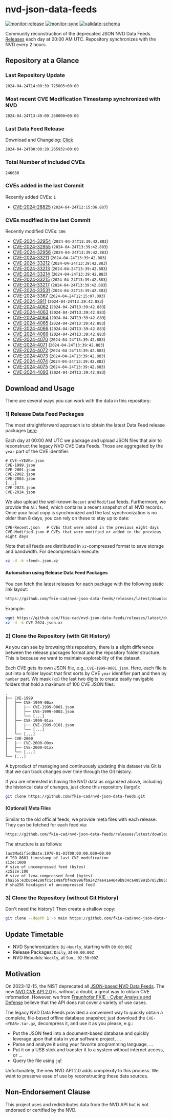# nvd-json-data-feeds

[![monitor-release](https://github.com/fkie-cad/nvd-json-data-feeds/actions/workflows/monitor_release.yml/badge.svg)](https://github.com/fkie-cad/nvd-json-data-feeds/actions/workflows/monitor_release.yml)
[![monitor-sync](https://github.com/fkie-cad/nvd-json-data-feeds/actions/workflows/monitor_sync.yml/badge.svg)](https://github.com/fkie-cad/nvd-json-data-feeds/actions/workflows/monitor_sync.yml)
[![validate-schema](https://github.com/fkie-cad/nvd-json-data-feeds/actions/workflows/validate_schema.yml/badge.svg)](https://github.com/fkie-cad/nvd-json-data-feeds/actions/workflows/validate_schema.yml)

Community reconstruction of the deprecated JSON NVD Data Feeds.
[Releases](https://github.com/fkie-cad/nvd-json-data-feeds/releases/latest) each day at 00:00 AM UTC.
Repository synchronizes with the NVD every 2 hours.

## Repository at a Glance

### Last Repository Update

```plain
2024-04-24T14:00:39.725805+00:00
```

### Most recent CVE Modification Timestamp synchronized with NVD

```plain
2024-04-24T13:40:09.260000+00:00
```

### Last Data Feed Release

Download and Changelog: [Click](https://github.com/fkie-cad/nvd-json-data-feeds/releases/latest)

```plain
2024-04-24T00:00:20.265932+00:00
```

### Total Number of included CVEs

```plain
246650
```

### CVEs added in the last Commit

Recently added CVEs: `1`

- [CVE-2024-28825](CVE-2024/CVE-2024-288xx/CVE-2024-28825.json) (`2024-04-24T12:15:06.887`)


### CVEs modified in the last Commit

Recently modified CVEs: `106`

- [CVE-2024-32954](CVE-2024/CVE-2024-329xx/CVE-2024-32954.json) (`2024-04-24T13:39:42.883`)
- [CVE-2024-32955](CVE-2024/CVE-2024-329xx/CVE-2024-32955.json) (`2024-04-24T13:39:42.883`)
- [CVE-2024-32956](CVE-2024/CVE-2024-329xx/CVE-2024-32956.json) (`2024-04-24T13:39:42.883`)
- [CVE-2024-33211](CVE-2024/CVE-2024-332xx/CVE-2024-33211.json) (`2024-04-24T13:39:42.883`)
- [CVE-2024-33212](CVE-2024/CVE-2024-332xx/CVE-2024-33212.json) (`2024-04-24T13:39:42.883`)
- [CVE-2024-33213](CVE-2024/CVE-2024-332xx/CVE-2024-33213.json) (`2024-04-24T13:39:42.883`)
- [CVE-2024-33214](CVE-2024/CVE-2024-332xx/CVE-2024-33214.json) (`2024-04-24T13:39:42.883`)
- [CVE-2024-33215](CVE-2024/CVE-2024-332xx/CVE-2024-33215.json) (`2024-04-24T13:39:42.883`)
- [CVE-2024-33217](CVE-2024/CVE-2024-332xx/CVE-2024-33217.json) (`2024-04-24T13:39:42.883`)
- [CVE-2024-33531](CVE-2024/CVE-2024-335xx/CVE-2024-33531.json) (`2024-04-24T13:39:42.883`)
- [CVE-2024-3367](CVE-2024/CVE-2024-33xx/CVE-2024-3367.json) (`2024-04-24T12:15:07.093`)
- [CVE-2024-3911](CVE-2024/CVE-2024-39xx/CVE-2024-3911.json) (`2024-04-24T13:39:42.883`)
- [CVE-2024-4062](CVE-2024/CVE-2024-40xx/CVE-2024-4062.json) (`2024-04-24T13:39:42.883`)
- [CVE-2024-4063](CVE-2024/CVE-2024-40xx/CVE-2024-4063.json) (`2024-04-24T13:39:42.883`)
- [CVE-2024-4064](CVE-2024/CVE-2024-40xx/CVE-2024-4064.json) (`2024-04-24T13:39:42.883`)
- [CVE-2024-4065](CVE-2024/CVE-2024-40xx/CVE-2024-4065.json) (`2024-04-24T13:39:42.883`)
- [CVE-2024-4066](CVE-2024/CVE-2024-40xx/CVE-2024-4066.json) (`2024-04-24T13:39:42.883`)
- [CVE-2024-4069](CVE-2024/CVE-2024-40xx/CVE-2024-4069.json) (`2024-04-24T13:39:42.883`)
- [CVE-2024-4070](CVE-2024/CVE-2024-40xx/CVE-2024-4070.json) (`2024-04-24T13:39:42.883`)
- [CVE-2024-4071](CVE-2024/CVE-2024-40xx/CVE-2024-4071.json) (`2024-04-24T13:39:42.883`)
- [CVE-2024-4072](CVE-2024/CVE-2024-40xx/CVE-2024-4072.json) (`2024-04-24T13:39:42.883`)
- [CVE-2024-4073](CVE-2024/CVE-2024-40xx/CVE-2024-4073.json) (`2024-04-24T13:39:42.883`)
- [CVE-2024-4074](CVE-2024/CVE-2024-40xx/CVE-2024-4074.json) (`2024-04-24T13:39:42.883`)
- [CVE-2024-4075](CVE-2024/CVE-2024-40xx/CVE-2024-4075.json) (`2024-04-24T13:39:42.883`)
- [CVE-2024-4093](CVE-2024/CVE-2024-40xx/CVE-2024-4093.json) (`2024-04-24T13:39:42.883`)


## Download and Usage

There are several ways you can work with the data in this repository:

### 1) Release Data Feed Packages

The most straightforward approach is to obtain the latest Data Feed release packages [here](https://github.com/fkie-cad/nvd-json-data-feeds/releases/latest).

Each day at 00:00 AM UTC we package and upload JSON files that aim to reconstruct the legacy NVD CVE Data Feeds.
Those are aggregated by the `year` part of the CVE identifier:

```
# CVE-<YEAR>.json
CVE-1999.json
CVE-2001.json
CVE-2002.json
CVE-2003.json
[...]
CVE-2023.json
CVE-2024.json
```

We also upload the well-known `Recent` and `Modified` feeds.
Furthermore, we provide the `All` feed, which contains a recent snapshot of all NVD records.
Once your local copy is synchronized and the last synchronization is no older than 8 days, you can rely on these to stay up to date:

```plain
CVE-Recent.json   # CVEs that were added in the previous eight days
CVE-Modified.json # CVEs that were modified or added in the previous eight days
```

Note that all feeds are distributed in `xz`-compressed format to save storage and bandwidth.
For decompression execute:

```sh
xz -d -k <feed>.json.xz
```

#### Automation using Release Data Feed Packages

You can fetch the latest releases for each package with the following static link layout:

```sh
https://github.com/fkie-cad/nvd-json-data-feeds/releases/latest/download/CVE-<YEAR>.json.xz
```

Example:

```sh
wget https://github.com/fkie-cad/nvd-json-data-feeds/releases/latest/download/CVE-2024.json.xz
xz -d -k CVE-2024.json.xz
```

### 2) Clone the Repository (with Git History)

As you can see by browsing this repository, there is a slight difference between the release packages format and the repository folder structure.
This is because we want to maintain explorability of the dataset.

Each CVE gets its own JSON file, e.g., `CVE-1999-0001.json`.
Here, each file is put into a folder layout that first sorts by CVE `year` identifier part and then by `number` part.
We mask (`xx`) the last two digits to create easily navigable folders that hold a maximum of 100 CVE JSON files:

```plain
.
├── CVE-1999
│   ├── CVE-1999-00xx
│   │   ├── CVE-1999-0001.json
│   │   ├── CVE-1999-0002.json
│   │   └── [...]
│   ├── CVE-1999-01xx
│   │   ├── CVE-1999-0101.json
│   │   └── [...]
│   └── [...]
├── CVE-2000
│   ├── CVE-2000-00xx
│   ├── CVE-2000-01xx
│   └── [...]
└── [...]
```

A byproduct of managing and continuously updating this dataset via Git is that we can track changes over time through the Git history.

If you are interested in having the NVD data as organized above, including the historical data of changes, just clone this repository (large!):

```sh
git clone https://github.com/fkie-cad/nvd-json-data-feeds.git
```

#### (Optional) Meta Files

Similar to the old official feeds, we provide meta files with each release. They can be fetched for each feed via:

```sh
https://github.com/fkie-cad/nvd-json-data-feeds/releases/latest/download/CVE-<YEAR>.meta
```

The structure is as follows:

```plain
lastModifiedDate:1970-01-01T00:00:00.000+00:00                          # ISO 8601 timestamp of last CVE modification
size:1000                                                               # size of uncompressed feed (bytes)
xzSize:100                                                              # size of lzma-compressed feed (bytes)
sha256:e3b0c44298fc1c149afbf4c8996fb92427ae41e4649b934ca495991b7852b855 # sha256 hexdigest of uncompressed feed
```

### 3) Clone the Repository (without Git History)

Don't need the history? Then create a shallow copy:

```sh
git clone --depth 1 -b main https://github.com/fkie-cad/nvd-json-data-feeds.git
```


## Update Timetable

* NVD Synchronization: `Bi-Hourly`, starting with `00:00:00Z`
* Release Packages: `Daily`, at `00:00:00Z`
* NVD Rebuilds: `Weekly`, at `Sun, 02:30:00Z`


## Motivation

On 2023-12-15, the NIST deprecated all [JSON-based NVD Data Feeds](https://nvd.nist.gov/vuln/data-feeds#divRetirementBanner-1).
The new [NVD CVE API 2.0](https://nvd.nist.gov/developers/vulnerabilities) is, without a doubt, a great way to obtain CVE information.
However, we from [Fraunhofer FKIE - Cyber Analysis and Defense](https://www.fkie.fraunhofer.de/en/departments/cad.html) believe that the API does not cover a variety of use cases.

The legacy NVD Data Feeds provided a convenient way to quickly obtain a complete, file-based offline database snapshot; just download the `CVE-<YEAR>.tar.gz`, decompress it, and use it as you please, e.g.:

- Put the JSON feed into a document-based database and quickly leverage upon that data in your software project, ...
- Parse and analyze it using your favorite programming language, ...
- Put it on a USB stick and transfer it to a system without internet access, or ...
- Query the file using `jq`!

Unfortunately, the new NVD API 2.0 adds complexity to this process.
We want to preserve ease of use by reconstructing these data sources.

## Non-Endorsement Clause

This project uses and redistributes data from the NVD API but is not endorsed or certified by the NVD.